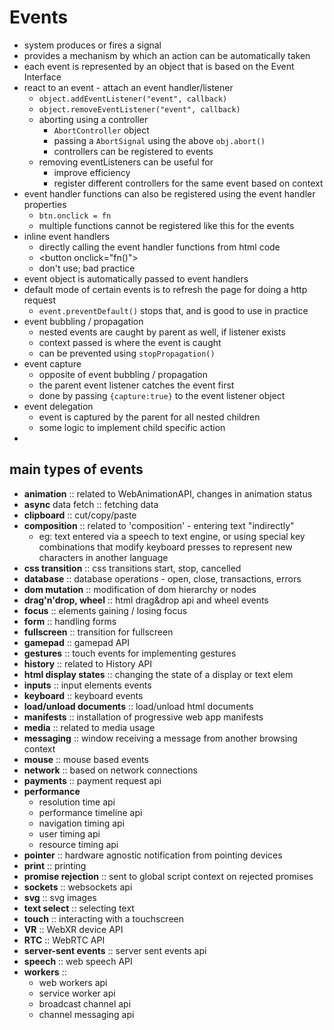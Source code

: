 # Events

- system produces or fires a signal
- provides a mechanism by which an action can be automatically taken
- each event is represented by an object that is based on the Event Interface
- react to an event - attach an event handler/listener
  - `object.addEventListener("event", callback)`
  - `object.removeEventListener("event", callback)`
  - aborting using a controller
    - `AbortController` object
    - passing a `AbortSignal` using the above `obj.abort()`
    - controllers can be registered to events
  - removing eventListeners can be useful for
    - improve efficiency
    - register different controllers for the same event based on context
- event handler functions can also be registered using the event handler properties
  - `btn.onclick = fn`
  - multiple functions cannot be registered like this for the events
- inline event handlers
  - directly calling the event handler functions from html code
  - \<button onclick="fn()"\>
  - don't use; bad practice
- event object is automatically passed to event handlers
- default mode of certain events is to refresh the page for doing a http request
  - `event.preventDefault()` stops that, and is good to use in practice
- event bubbling / propagation
  - nested events are caught by parent as well, if listener exists
  - context passed is where the event is caught
  - can be prevented using `stopPropagation()`
- event capture
  - opposite of event bubbling / propagation
  - the parent event listener catches the event first
  - done by passing `{capture:true}` to the event listener object
- event delegation
  - event is captured by the parent for all nested children
  - some logic to implement child specific action
-

## main types of events

- **animation** :: related to WebAnimationAPI, changes in animation status
- **async** data fetch :: fetching data
- **clipboard** :: cut/copy/paste
- **composition** :: related to 'composition' - entering text "indirectly"
  - eg: text entered via a speech to text engine,
    or using special key combinations that modify keyboard presses
    to represent new characters in another language
- **css transition** :: css transitions start, stop, cancelled
- **database** :: database operations - open, close, transactions, errors
- **dom mutation** :: modification of dom hierarchy or nodes
- **drag'n'drop, wheel** :: html drag&drop api and wheel events
- **focus** :: elements gaining / losing focus
- **form** :: handling forms
- **fullscreen** :: transition for fullscreen
- **gamepad** :: gamepad API
- **gestures** :: touch events for implementing gestures
- **history** :: related to History API
- **html display states** :: changing the state of a display or text elem
- **inputs** :: input elements events
- **keyboard** :: keyboard events
- **load/unload documents** :: load/unload html documents
- **manifests** :: installation of progressive web app manifests
- **media** :: related to media usage
- **messaging** :: window receiving a message from another browsing context
- **mouse** :: mouse based events
- **network** :: based on network connections
- **payments** :: payment request api
- **performance**
  - resolution time api
  - performance timeline api
  - navigation timing api
  - user timing api
  - resource timing api
- **pointer** :: hardware agnostic notification from pointing devices
- **print** :: printing
- **promise rejection** :: sent to global script context on rejected promises
- **sockets** :: websockets api
- **svg** :: svg images
- **text select** :: selecting text
- **touch** :: interacting with a touchscreen
- **VR** :: WebXR device API
- **RTC** :: WebRTC API
- **server-sent events** :: server sent events api
- **speech** :: web speech API
- **workers** ::
  - web workers api
  - service worker api
  - broadcast channel api
  - channel messaging api
